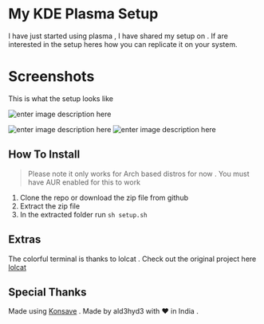 # My KDE Plasma Setup

I have just started using plasma , I have shared my setup on  . If are interested in the setup heres how you can replicate it on your system. 

# Screenshots

This is what the setup looks like 

![enter image description here](https://preview.redd.it/f9oxru0oyui71.jpg?width=1366&format=pjpg&auto=webp&s=a70865b6a50a50dcce0cc7348cd761ca5db5b502)

![enter image description here](https://preview.redd.it/tvu8ju0oyui71.jpg?width=1366&format=pjpg&auto=webp&s=7cd4dc9b776fc5077ee82bc25306abab8d3e120c)
![enter image description here](https://preview.redd.it/g8admw0oyui71.jpg?width=1366&format=pjpg&auto=webp&s=e13b1ad8987611d8928013753f2cded522ed245a)
## How To Install

> Please note it only works for Arch based distros for now .
> You must have AUR enabled for this to work

 1. Clone the repo or download the zip file from github 
 2. Extract the zip file 
 3. In the extracted folder run `sh setup.sh`

## Extras 
The colorful terminal is thanks to lolcat .
Check out the original project here [lolcat](https://github.com/busyloop/lolcat)

## Special Thanks 
Made using [Konsave](https://github.com/Prayag2/konsave) . 
Made by ald3hyd3 with ❤ in India .
